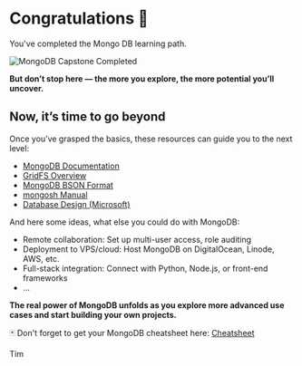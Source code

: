 # Congratulations 🎉

You've completed the Mongo DB learning path.

![MongoDB Capstone Completed](https://dummyimage.com/400x60/901090/ffffff\&text="MongoDB"+Completed+(◕‿◕))

**But don’t stop here — the more you explore, the more potential you’ll uncover.**

## Now, it’s time to go beyond

Once you’ve grasped the basics, these resources can guide you to the next level:

* [MongoDB Documentation](https://www.mongodb.com/docs/)
* [GridFS Overview](https://www.mongodb.com/docs/manual/core/gridfs/)
* [MongoDB BSON Format](https://www.mongodb.com/docs/manual/reference/bson-types/)
* [mongosh Manual](https://www.mongodb.com/docs/mongodb-shell/)
* [Database Design (Microsoft)](https://support.microsoft.com/en-us/office/database-design-basics-eb2159cf-1e30-401a-8084-bd4f9c9ca1f5)

And here some ideas, what else you could do with MongoDB:

* Remote collaboration: Set up multi-user access, role auditing
* Deployment to VPS/cloud: Host MongoDB on DigitalOcean, Linode, AWS, etc.
* Full-stack integration: Connect with Python, Node.js, or front-end frameworks
* ...

**The real power of MongoDB unfolds as you explore more advanced use cases and start building your own projects.**

🃏 Don't forget to get your MongoDB cheatsheet here: [Cheatsheet](https://github.com/tims-computer-academy/mongodb/blob/main/cheatsheet.md)

Tim
